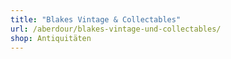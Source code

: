 ```yaml
---
title: "Blakes Vintage & Collectables"
url: /aberdour/blakes-vintage-und-collectables/
shop: Antiquitäten
---
```

